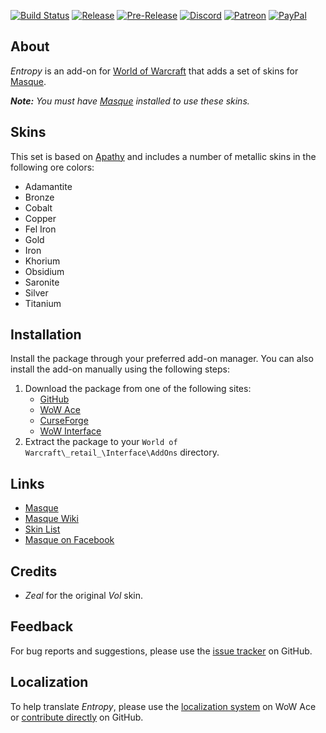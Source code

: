 [![Build Status][Badge-Travis]][Travis]
[![Release][Badge-Release]][Release]
[![Pre-Release][Badge-Pre-Release]][Pre-Release]
[![Discord][Badge-Discord]][Discord]
[![Patreon][Badge-Patreon]][Patreon]
[![PayPal][Badge-PayPal]][PayPal]

## About

_Entropy_ is an add-on for [World of Warcraft] that adds a set of skins for [Masque].

_**Note:** You must have [Masque] installed to use these skins._

## Skins

This set is based on [Apathy] and includes a number of metallic skins in the following ore colors:

- Adamantite
- Bronze
- Cobalt
- Copper
- Fel Iron
- Gold
- Iron
- Khorium
- Obsidium
- Saronite
- Silver
- Titanium

## Installation

Install the package through your preferred add-on manager. You can also install the add-on manually using the following steps:

1. Download the package from one of the following sites:
    - [GitHub]
    - [WoW Ace]
    - [CurseForge]
    - [WoW Interface]
2. Extract the package to your `World of Warcraft\_retail_\Interface\AddOns` directory.

## Links

- [Masque]
- [Masque Wiki]
- [Skin List]
- [Masque on Facebook]

## Credits

- _Zeal_ for the original _Vol_ skin.

## Feedback

For bug reports and suggestions, please use the [issue tracker] on GitHub.

## Localization

To help translate _Entropy_, please use the [localization system] on WoW Ace or [contribute directly] on GitHub.

[Links]: #

[Masque]: https://github.com/StormFX/Masque (Download Masque)
[World of Warcraft]: https://worldofwarcraft.com (World of Warcraft)
[Apathy]: https://github.com/StormFX/Masque_Apathy (Apathy Skin)

[GitHub]: https://github.com/StormFX/Masque_Entropy (Download from GitHub)
[WoW Ace]: https://www.wowace.com/projects/masque_entropy (Download from WoW Ace)
[CurseForge]: https://www.curseforge.com/wow/addons/masque-entropy (Download from CurseForge)
[WoW Interface]: https://www.wowinterface.com/downloads/info8873 (Download from WoW Interface)

[Masque Wiki]: https://github.com/StormFX/Masque/wiki (Masque Wiki)
[Skin List]: https://github.com/StormFX/Masque/wiki/Skin-List (Masque Skin List)
[Masque on Facebook]: https://www.facebook.com/masqueui (Masque on Facebook)

[Issue Tracker]: https://github.com/StormFX/Masque_Entropy/issues (Report an Issue)
[Localization System]: https://www.wowace.com/projects/masque-entropy/localization (Translate on WoW Ace)
[Contribute Directly]: https://github.com/StormFX/Masque_Entropy (Translate on GitHub)

[Travis]: https://travis-ci.org/StormFX/Masque_Entropy (Latest Build)
[Release]: https://github.com/StormFX/Masque_Entropy/releases/latest (Latest Release)
[Pre-Release]: https://github.com/StormFX/Masque_Entropy/releases (Latest Pre-Release)
[Discord]: https://discord.gg/DDVqkd6 (Discord)
[Patreon]: https://www.patreon.com/stormfx (Donate via Patreon)
[PayPal]: https://www.paypal.com/cgi-bin/webscr?cmd=_s-xclick&hosted_button_id=EELAK9TC4W4KQ (Donate via PayPal)

[Images]: #

[Badge-Travis]: https://img.shields.io/travis/StormFX/Masque_Entropy/master.svg?label=Build&style=flat-square
[Badge-Release]: https://img.shields.io/github/release/StormFX/Masque_Entropy.svg?label=Release&style=flat-square
[Badge-Pre-Release]: https://img.shields.io/github/tag-pre/StormFX/Masque_Entropy.svg?label=Pre-Release&style=flat-square
[Badge-Discord]: https://img.shields.io/badge/Discord-StormFX-7289da.svg?style=flat-square
[Badge-Patreon]: https://img.shields.io/badge/Patreon-Donate-f96854.svg?style=flat-square
[Badge-PayPal]: https://img.shields.io/badge/PayPal-Donate-009CDE.svg?style=flat-square
